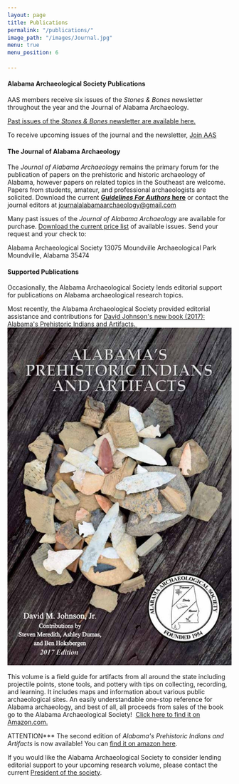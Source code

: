```yaml
---
layout: page
title: Publications
permalink: "/publications/"
image_path: "/images/Journal.jpg"
menu: true
menu_position: 6

---
```

#### Alabama Archaeological Society Publications

AAS members receive six issues of the _Stones & Bones_ newsletter throughout the year and the Journal of Alabama Archaeology.

[Past issues of the _Stones & Bones_ newsletter are available here.](/stones_bones/)

To receive upcoming issues of the journal and the newsletter, [Join AAS](/support/)

#### The Journal of Alabama Archaeology

The _Journal of Alabama Archaeology_ remains the primary forum for the publication of papers on the prehistoric and historic archaeology of Alabama, however papers on related topics in the Southeast are welcome. Papers from students, amateur, and professional archaeologists are solicited. Download the current [**_Guidelines For Authors_ here**](/jaainstructions/) or contact the journal editors at journalalabamaarchaeology@gmail.com

Many past issues of the _Journal of Alabama Archaeology_ are available for purchase. [Download the current price list](/files/JournalIssues.pdf) of available issues. Send your request and your check to:

Alabama Archaeological Society 13075 Moundville Archaeological Park Moundville, Alabama 35474

#### **Supported Publications**

Occasionally, the Alabama Archaeological Society lends editorial support for publications on Alabama archaeological research topics.

Most recently, the Alabama Archaeological Society provided editorial assistance and contributions for [David Johnson's new book (2017): Alabama's Prehistoric Indians and Artifacts. ](https://www.amazon.com/Alabamas-Prehistoric-Indians-Artifacts-Johnson/dp/099687836X/ref=sr_1_1?s=books&ie=UTF8&qid=1485826114&sr=1-1&keywords=alabama+artifacts)![](/uploads/versions/bookcover---x----907-1360x---.jpg)

This volume is a field guide for artifacts from all around the state including projectile points, stone tools, and pottery with tips on collecting, recording, and learning. It includes maps and information about various public archaeological sites. An easily understandable one-stop reference for Alabama archaeology, and best of all, all proceeds from sales of the book go to the Alabama Archaeological Society!  [Click here to find it on Amazon.com.](https://www.amazon.com/Alabamas-Prehistoric-Indians-Artifacts-Johnson/dp/099687836X/ref=sr_1_1?s=books&ie=UTF8&qid=1485826114&sr=1-1&keywords=alabama+artifacts)

ATTENTION*** The second edition of _Alabama's Prehistoric Indians and Artifacts_ is now available! You can [find it on amazon here](https://www.amazon.com/Handbook-Alabamas-Prehistoric-Indians-Artifacts/dp/099938306X/ref=pd_sbs_14_1/143-7449059-2059013?_encoding=UTF8&pd_rd_i=099938306X&pd_rd_r=467c0eaa-2134-437f-a583-6cc3dd25137c&pd_rd_w=CbTeY&pd_rd_wg=hKfen&pf_rd_p=52b7592c-2dc9-4ac6-84d4-4bda6360045e&pf_rd_r=4RYBZG1BTHATNV0KWDWN&psc=1&refRID=4RYBZG1BTHATNV0KWDWN).

If you would like the Alabama Archaeological Society to consider lending editorial support to your upcoming research volume, please contact the current [President of the society](/contact/).